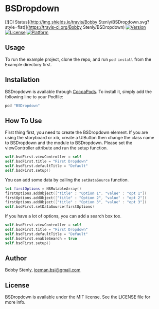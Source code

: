 # BSDropdown

[![CI Status](http://img.shields.io/travis/Bobby Stenly/BSDropdown.svg?style=flat)](https://travis-ci.org/Bobby Stenly/BSDropdown)
[![Version](https://img.shields.io/cocoapods/v/BSDropdown.svg?style=flat)](http://cocoapods.org/pods/BSDropdown)
[![License](https://img.shields.io/cocoapods/l/BSDropdown.svg?style=flat)](http://cocoapods.org/pods/BSDropdown)
[![Platform](https://img.shields.io/cocoapods/p/BSDropdown.svg?style=flat)](http://cocoapods.org/pods/BSDropdown)

## Usage

To run the example project, clone the repo, and run `pod install` from the Example directory first.

<!--## Requirements-->

## Installation

BSDropdown is available through [CocoaPods](http://cocoapods.org). To install
it, simply add the following line to your Podfile:

```ruby
pod "BSDropdown"
```

## How To Use

First thing first, you need to create the BSDropdown element. If you are using the storyboard or xib, create a UIButton then change the class name to BSDropdown and the module to BSDropdown. Please set the viewController attribute and run the setup function.

```swift
self.bsdFirst.viewController = self
self.bsdFirst.title = "First Dropdown"
self.bsdFirst.defaultTitle = "Default"
self.bsdFirst.setup()
```
You can add some data by calling the `setDataSource` function.

```swift
let firstOptions = NSMutableArray()
firstOptions.addObject(["title" : "Option 1", "value" : "opt 1"])
firstOptions.addObject(["title" : "Option 2", "value" : "opt 2"])
firstOptions.addObject(["title" : "Option 3", "value" : "opt 3"])
self.bsdFirst.setDataSource(firstOptions)
```

If you have a lot of options, you can add a search box too. 
```swift
self.bsdFirst.viewController = self
self.bsdFirst.title = "First Dropdown"
self.bsdFirst.defaultTitle = "Default"
self.bsdFirst.enableSearch = true
self.bsdFirst.setup()
```

## Author

Bobby Stenly, iceman.bsi@gmail.com

## License

BSDropdown is available under the MIT license. See the LICENSE file for more info.
